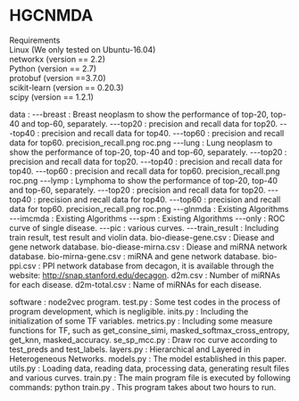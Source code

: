 # HGCNMDA</br>
Requirements   
Linux (We only tested on Ubuntu-16.04)   
networkx (version == 2.2)   
Python (version == 2.7)   
protobuf (version ==3.7.0)   
scikit-learn (version == 0.20.3)   
scipy (version == 1.2.1)   

data : 
   ---breast : Breast neoplasm to show the performance of top-20, top-40 and top-60, separately. 
      ---top20 : precision and recall data for top20. 
	  ---top40 : precision and recall data for top40. 
	  ---top60 : precision and recall data for top60. 
	  precision_recall.png 
	  roc.png 
   ---lung : Lung neoplasm to show the performance of top-20, top-40 and top-60, separately. 
      ---top20 : precision and recall data for top20. 
	  ---top40 : precision and recall data for top40. 
	  ---top60 : precision and recall data for top60. 
	  precision_recall.png 
	  roc.png 
   ---lymp : Lymphoma to show the performance of top-20, top-40 and top-60, separately. 
      ---top20 : precision and recall data for top20. 
	  ---top40 : precision and recall data for top40. 
	  ---top60 : precision and recall data for top60. 
	  precision_recall.png 
	  roc.png 
   ---glnmda : Existing Algorithms 
   ---imcmda : Existing Algorithms 
   ---spm : Existing Algorithms 
   ---only : ROC curve of single disease. 
   ---pic : various curves. 
   ---train_result : Including train result, test result and violin data. 
   bio-diease-gene.csv : Diease and gene network database. 
   bio-diease-mirna.csv : Diease and miRNA network database. 
   bio-mirna-gene.csv : miRNA and gene network database. 
   bio-ppi.csv : PPI network database from decagon, it is available through the website: http://snap.stanford.edu/decagon. 
   d2m.csv : Number of miRNAs for each disease. 
   d2m-total.csv : Name of miRNAs for each disease.

software : node2vec program. 
test.py : Some test codes in the process of program development, which is negligible. 
inits.py : Including the initialization of some TF variables.
metrics.py : Including some measure functions for TF, such as get_consine_simi, masked_softmax_cross_entropy, get_knn, masked_accuracy. 
se_sp_mcc.py : Draw roc curve according to test_preds and test_labels. 
layers.py : Hierarchical and Layered in Heterogeneous Networks. 
models.py : The model established in this paper. 
utils.py : Loading data, reading data, processing data, generating result files and various curves. 
train.py : The main program file is executed by following commands: python train.py . This program takes about two hours to run.
